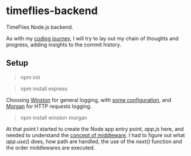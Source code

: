 # timeflies-backend

TimeFlies Node.js backend.

As with my [coding journey](https://github.com/stoneLeaf/coding-journey), I will try to lay out my chain of thoughts and progress, adding insights to the commit history.

## Setup

> npm init

> npm install express

Choosing [Winston](https://github.com/winstonjs/winston) for general logging, with [some configuration](https://thisdavej.com/using-winston-a-versatile-logging-library-for-node-js/), and [Morgan](https://github.com/expressjs/morgan) for HTTP requests logging.

> npm install winston morgan

At that point I started to create the Node app entry point, *app.js* here, and needed to understand the [concept of middleware](https://expressjs.com/en/guide/using-middleware.html). I had to figure out what *app.use()* does, how path are handled, the use of the *next()* function and the order middlewares are executed.
